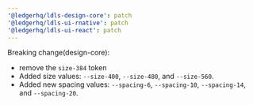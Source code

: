 ```yaml
---
'@ledgerhq/ldls-design-core': patch
'@ledgerhq/ldls-ui-rnative': patch
'@ledgerhq/ldls-ui-react': patch
---
```


Breaking change(design-core):

- remove the `size-384` token
- Added size values: `--size-400`, `--size-480`, and `--size-560`.
- Added new spacing values: `--spacing-6`, `--spacing-10`, `--spacing-14`, and `--spacing-20`.
